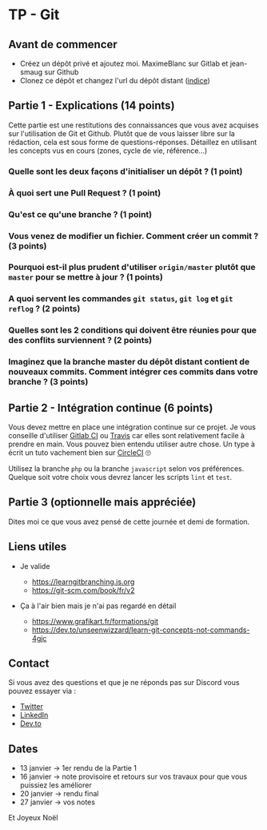 # TP - Git

## Avant de commencer

- Créez un dépôt privé et ajoutez moi. MaximeBlanc sur Gitlab et jean-smaug sur Github
- Clonez ce dépôt et changez l'url du dépôt distant ([indice](https://git-scm.com/docs/git-remote))

## Partie 1 - Explications (14 points)

Cette partie est une restitutions des connaissances que vous avez acquises sur l'utilisation de Git et Github. Plutôt que de vous laisser libre sur la rédaction, cela est sous forme de questions-réponses. Détaillez en utilisant les concepts vus en cours (zones, cycle de vie, référence...)

### Quelle sont les deux façons d'initialiser un dépôt ? (1 point)

### À quoi sert une Pull Request ? (1 point)

### Qu'est ce qu'une branche ? (1 point)

### Vous venez de modifier un fichier. Comment créer un commit ? (3 points)

### Pourquoi est-il plus prudent d'utiliser `origin/master` plutôt que `master` pour se mettre à jour ? (1 points)

### A quoi servent les commandes `git status`, `git log` et `git reflog` ? (2 points)

### Quelles sont les 2 conditions qui doivent être réunies pour que des conflits surviennent ? (2 points)

### Imaginez que la branche master du dépôt distant contient de nouveaux commits. Comment intégrer ces commits dans votre branche ? (3 points)

## Partie 2 - Intégration continue (6 points)

Vous devez mettre en place une intégration continue sur ce projet. Je vous conseille d'utiliser [Gitlab CI]() ou [Travis]() car elles sont relativement facile à prendre en main. Vous pouvez bien entendu utiliser autre chose. Un type à écrit un tuto vachement bien sur [CircleCI](https://dev.to/jeansmaug/dploiement-continu-avec-circleci---partie-1-208n) 🙄

Utilisez la branche `php` ou la branche `javascript` selon vos préférences. Quelque soit votre choix vous devrez lancer les scripts `lint` et `test`.

## Partie 3 (optionnelle mais appréciée)

Dites moi ce que vous avez pensé de cette journée et demi de formation.

## Liens utiles

- Je valide

  - https://learngitbranching.js.org
  - https://git-scm.com/book/fr/v2

- Ça à l'air bien mais je n'ai pas regardé en détail

  - https://www.grafikart.fr/formations/git
  - https://dev.to/unseenwizzard/learn-git-concepts-not-commands-4gjc

## Contact

Si vous avez des questions et que je ne réponds pas sur Discord vous pouvez essayer via :

- [Twitter](https://twitter.com/_MaximeBlanc)
- [LinkedIn](https://www.linkedin.com/in/maxime-blanc-b8b710a6/)
- [Dev.to](https://dev.to/jeansmaug)

## Dates

- 13 janvier &rarr; 1er rendu de la Partie 1
- 16 janvier &rarr; note provisoire et retours sur vos travaux pour que vous puissiez les améliorer
- 20 janvier &rarr; rendu final
- 27 janvier &rarr; vos notes

Et Joyeux Noël
